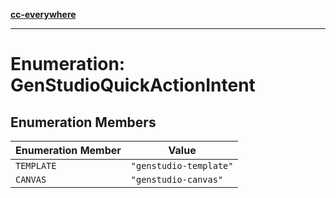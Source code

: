 [**cc-everywhere**](../../../../../index.md)

***

# Enumeration: GenStudioQuickActionIntent

## Enumeration Members

| Enumeration Member | Value |
| ------ | ------ |
| <a id="template"></a> `TEMPLATE` | `"genstudio-template"` |
| <a id="canvas"></a> `CANVAS` | `"genstudio-canvas"` |
